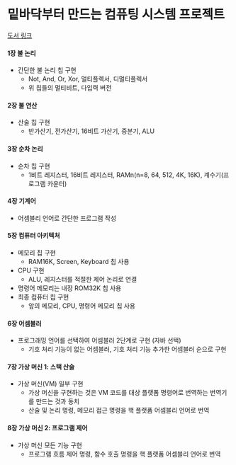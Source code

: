 # 밑바닥부터 만드는 컴퓨팅 시스템 프로젝트

[도서 링크](https://product.kyobobook.co.kr/detail/S000001033078) 

#### 1장 불 논리
* 간단한 불 논리 칩 구현
    * Not, And, Or, Xor, 멀티플렉서, 디멀티플렉서
    * 위 칩들의 멀티비트, 다입력 버전

#### 2장 불 연산
* 산술 칩 구현
    * 반가산기, 전가산기, 16비트 가산기, 증분기, ALU

#### 3장 순차 논리
* 순차 칩 구현
    * 1비트 레지스터, 16비트 레지스터, RAMn(n=8, 64, 512, 4K, 16K), 계수기(프로그램 카운터)

#### 4장 기계어
* 어셈블리 언어로 간단한 프로그램 작성

#### 5장 컴퓨터 아키텍처
* 메모리 칩 구현
    * RAM16K, Screen, Keyboard 칩 사용
* CPU 구현
    * ALU, 레지스터를 적절한 제어 논리로 연결
* 명령어 메모리는 내장 ROM32K 칩 사용
* 최종 컴퓨터 칩 구현
    * 앞의 메모리, CPU, 명령어 메모리 칩 사용

#### 6장 어셈블러
* 프로그래밍 언어를 선택하여 어셈블러 2단계로 구현 (자바 선택)
    * 기호 처리 기능이 없는 어셈블러, 기호 처리 기능 추가한 어셈블러 순으로 구현

#### 7장 가상 머신 1: 스택 산술
* 가상 머신(VM) 일부 구현
    * 가상 머신을 구현하는 것은 VM 코드를 대상 플랫폼 명령어로 번역하는 번역기를 만드는 것과 동치
    * 산술 및 논리 명령, 메모리 접근 명령을 핵 플랫폼 어셈블리 언어로 번역

#### 8장 가상 머신 2: 프로그램 제어
* 가상 머신 모든 기능 구현
    * 프로그램 흐름 제어 명령, 함수 호출 명령을 핵 플랫폼 어셈블리 언어로 번역